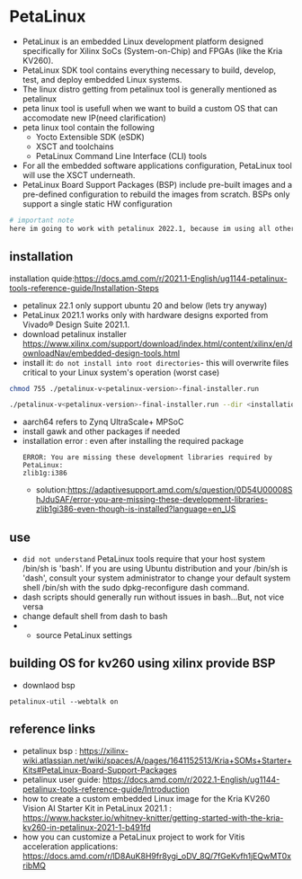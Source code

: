 # PetaLinux
- PetaLinux is an embedded Linux development platform designed specifically for Xilinx SoCs (System-on-Chip) and FPGAs (like the Kria KV260).
- PetaLinux SDK tool contains everything necessary to build, develop, test, and deploy embedded Linux systems.
- The linux distro getting from petalinux tool is generally mentioned as petalinux
- peta linux tool is usefull when we want to build a custom OS that can accomodate new IP(need clarification)
- peta linux tool contain the following 
    - Yocto Extensible SDK (eSDK)
    - XSCT and toolchains
    - PetaLinux Command Line Interface (CLI) tools
- For all the embedded software applications configuration, PetaLinux tool will use the XSCT underneath.
- PetaLinux Board Support Packages (BSP) include pre-built images and a pre-defined configuration to rebuild the images from scratch. BSPs only support a single static HW configuration
```bash
# important note
here im going to work with petalinux 2022.1, because im using all other xilinx tools(like vitis,vivado) version  2022.1
```

## installation
installation quide:https://docs.amd.com/r/2021.1-English/ug1144-petalinux-tools-reference-guide/Installation-Steps
- petalinux 22.1 only support ubuntu 20 and below (lets try anyway)
- PetaLinux 2021.1 works only with hardware designs exported from Vivado® Design Suite 2021.1.
- download petalinux installer
https://www.xilinx.com/support/download/index.html/content/xilinx/en/downloadNav/embedded-design-tools.html
- install it: `do not install into root directories`- this will overwrite files critical to your Linux system's operation (worst case)
```bash
chmod 755 ./petalinux-v<petalinux-version>-final-installer.run

./petalinux-v<petalinux-version>-final-installer.run --dir <installation_path>> --platform "aarch64"
```
- aarch64 refers to Zynq UltraScale+ MPSoC
- install gawk and other packages if needed
- installation error : even after installing the required package
    ```
    ERROR: You are missing these development libraries required by PetaLinux:
    zlib1g:i386
    ```
    - solution:https://adaptivesupport.amd.com/s/question/0D54U00008ShJduSAF/error-you-are-missing-these-development-libraries-zlib1gi386-even-though-is-installed?language=en_US

## use
- `did not understand` PetaLinux tools require that your host system /bin/sh is 'bash'. If you are using Ubuntu distribution and your /bin/sh is 'dash', consult your system administrator to change your default system shell /bin/sh with the sudo dpkg-reconfigure dash command.
- dash scripts should generally run without issues in bash...But, not vice versa
- change default shell from dash to bash
- - source PetaLinux settings

## building OS for kv260 using xilinx provide BSP
- downlaod bsp 

```
petalinux-util --webtalk on
```
## reference links
- petalinux bsp : https://xilinx-wiki.atlassian.net/wiki/spaces/A/pages/1641152513/Kria+SOMs+Starter+Kits#PetaLinux-Board-Support-Packages
- petalinux user guide: https://docs.amd.com/r/2022.1-English/ug1144-petalinux-tools-reference-guide/Introduction
- how to create a custom embedded Linux image for the Kria KV260 Vision AI Starter Kit in PetaLinux 2021.1 : https://www.hackster.io/whitney-knitter/getting-started-with-the-kria-kv260-in-petalinux-2021-1-b491fd
- how you can customize a PetaLinux project to work for Vitis acceleration applications: https://docs.amd.com/r/lD8AuK8H9fr8ygi_oDV_8Q/7fGeKvfh1jEQwMT0xribMQ